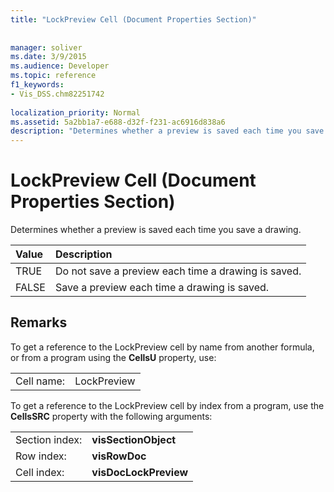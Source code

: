 ```yaml
---
title: "LockPreview Cell (Document Properties Section)"
 
 
manager: soliver
ms.date: 3/9/2015
ms.audience: Developer
ms.topic: reference
f1_keywords:
- Vis_DSS.chm82251742
 
localization_priority: Normal
ms.assetid: 5a2bb1a7-e688-d32f-f231-ac6916d838a6
description: "Determines whether a preview is saved each time you save a drawing."
---
```


# LockPreview Cell (Document Properties Section)

Determines whether a preview is saved each time you save a drawing.
  
|**Value**|**Description**|
|:-----|:-----|
| TRUE  <br/> | Do not save a preview each time a drawing is saved.  <br/> |
| FALSE  <br/> | Save a preview each time a drawing is saved.  <br/> |
   
## Remarks

To get a reference to the LockPreview cell by name from another formula, or from a program using the **CellsU** property, use: 
  
|||
|:-----|:-----|
| Cell name:  <br/> | LockPreview  <br/> |
   
To get a reference to the LockPreview cell by index from a program, use the **CellsSRC** property with the following arguments: 
  
|||
|:-----|:-----|
| Section index:  <br/> |**visSectionObject** <br/> |
| Row index:  <br/> |**visRowDoc** <br/> |
| Cell index:  <br/> |**visDocLockPreview** <br/> |
   

